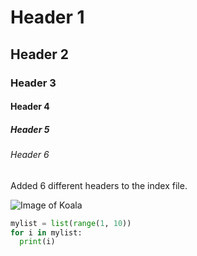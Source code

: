 # Header 1
## Header 2
### Header 3
#### Header 4
##### Header 5
###### Header 6

Added 6 different headers to the index file.

![Image of Koala](https://purepng.com/public/uploads/large/koala-bear-lmr.png)

``` python
mylist = list(range(1, 10))
for i in mylist:
  print(i)
```
